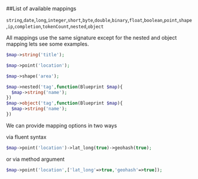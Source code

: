 ##List of available mappings

`string`,`date`,`long`,`integer`,`short`,`byte`,`double`,`binary`,`float`,`boolean`,`point`,`shape`,`ip`,`completion`,`tokenCount`,`nested`,`object`

All mappings use the same signature except for the nested and object mapping lets see some examples.

```php
$map->string('title');

$map->point('location');

$map->shape('area');

$map->nested('tag',function(Blueprint $map){
  $map->string('name');
})
$map->object('tag',function(Blueprint $map){
  $map->string('name');
})
```

We can provide mapping options in two ways

via fluent syntax

```php
$map->point('location')->lat_long(true)->geohash(true);
```

or via method argument

```php
$map->point('location',['lat_long'=>true,'geohash'=>true]);
```
